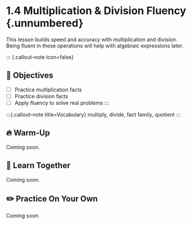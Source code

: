 # 1.4 Multiplication & Division Fluency {.unnumbered}

This lesson builds speed and accuracy with multiplication and division. Being fluent in these operations will help with algebraic expressions later.

::: {.callout-note icon=false}
## 🎯 Objectives
- [ ] Practice multiplication facts
- [ ] Practice division facts
- [ ] Apply fluency to solve real problems
:::

:::{.callout-note title=Vocabulary}
multiply, divide, fact family, quotient
:::


## 🔥 Warm-Up

Coming soon.

## 🧠 Learn Together

Coming soon.

## ✏️ Practice On Your Own

Coming soon.
